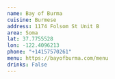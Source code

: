 ```yaml
---
name: Bay of Burma
cuisine: Burmese
address: 1174 Folsom St Unit B
area: Soma
lat: 37.7755528
lon: -122.4096213
phone: "+14157570261"
menu: https://bayofburma.com/menu
drinks: False
---
```


